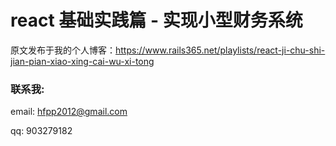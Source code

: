 # react 基础实践篇 - 实现小型财务系统

原文发布于我的个人博客：https://www.rails365.net/playlists/react-ji-chu-shi-jian-pian-xiao-xing-cai-wu-xi-tong

### 联系我:

email: hfpp2012@gmail.com

qq: 903279182
